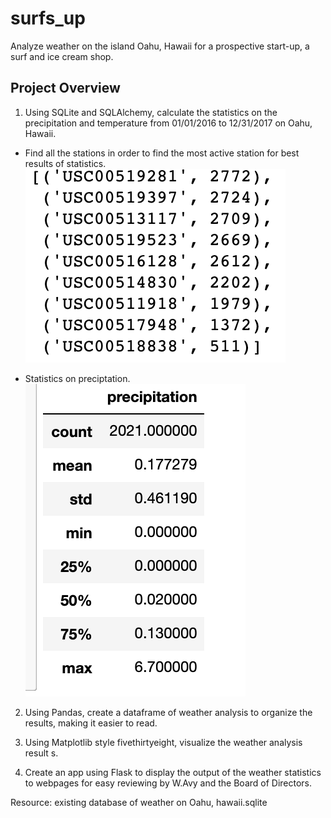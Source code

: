 # surfs_up
Analyze weather on the island Oahu, Hawaii for a prospective start-up, a surf and ice cream shop.

## Project Overview

1. Using SQLite and SQLAlchemy, calculate the statistics on the precipitation and temperature from 01/01/2016 to 12/31/2017 on Oahu, Hawaii. 

  - Find all the stations in order to find the most active station for best results of statistics.
![alt text](https://github.com/Al-Huneidi/surfs_up/blob/master/Screenshots/all_stations.png)

  - Statistics on preciptation.
![alt text](https://github.com/Al-Huneidi/surfs_up/blob/master/Screenshots/Precipitation_stats.png)



2. Using Pandas, create a dataframe of weather analysis to organize the results, making it easier to read.  

3. Using Matplotlib style fivethirtyeight, visualize the weather analysis result s.  

4. Create an app using Flask to display the output of the weather statistics to webpages for easy reviewing by W.Avy and the Board of Directors.





Resource:  existing database of weather on Oahu, hawaii.sqlite

